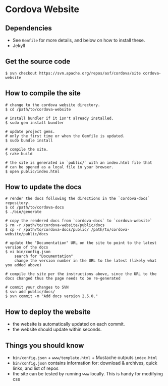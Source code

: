 Cordova Website
===============


Dependencies
------------

- See `Gemfile` for more details, and below on how to install these.
- Jekyll

Get the source code
-------------------

    $ svn checkout https://svn.apache.org/repos/asf/cordova/site cordova-website


How to compile the site
-----------------------

    # change to the cordova website directory.
    $ cd /path/to/cordova-website

    # install bundler if it isn't already installed.
    $ sudo gem install bundler

    # update project gems.
    # only the first time or when the Gemfile is updated.
    $ sudo bundle install

    # compile the site.
    $ rake build

    # the site is generated in `public/` with an index.html file that
    # can be opened as a local file in your browser.
    $ open public/index.html


How to update the docs
----------------------

    # render the docs following the directions in the `cordova-docs` repository.
    $ cd /path/to/cordova-docs
    $ ./bin/generate

    # copy the rendered docs from `cordova-docs` to `cordova-website`
    $ rm -r /path/to/cordova-website/public/docs
    $ cp -r /path/to/cordova-docs/public/ /path/to/cordova-website/public/docs

    # update the "Documentation" URL on the site to point to the latest version of the docs
    $ vi bin/config.json
        search for "Documentation"
        change the version number in the URL to the latest (likely what you added above)

    # compile the site per the instructions above, since the URL to the docs changed thus the page needs to be re-generated

    # commit your changes to SVN
    $ svn add public/docs/
    $ svn commit -m "Add docs version 2.5.0."


How to deploy the website
-------------------------

- the website is automatically updated on each commit.
- the website should update within seconds.


Things you should know
----------------------

- `bin/config.json` + `www/template.html` + Mustache outputs `index.html`
- `bin/config.json` contains information for: download & archives, quick links, and list of repos
- the site can be tested by running `www` locally. This is handy for modifying css
